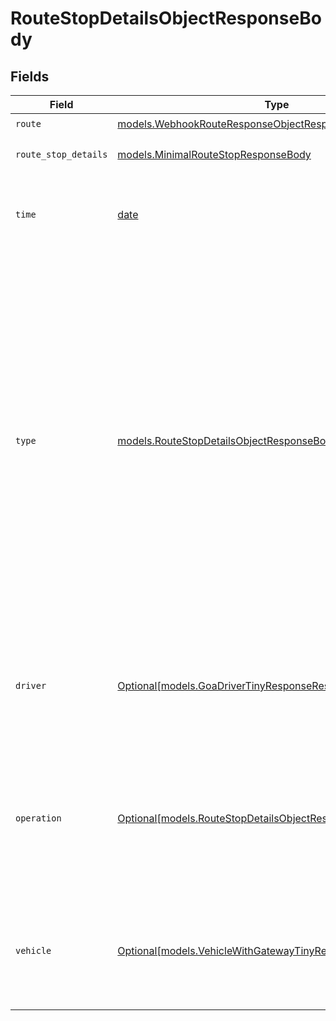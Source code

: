 # RouteStopDetailsObjectResponseBody


## Fields

| Field                                                                                                                                                                                                                                                                                       | Type                                                                                                                                                                                                                                                                                        | Required                                                                                                                                                                                                                                                                                    | Description                                                                                                                                                                                                                                                                                 | Example                                                                                                                                                                                                                                                                                     |
| ------------------------------------------------------------------------------------------------------------------------------------------------------------------------------------------------------------------------------------------------------------------------------------------- | ------------------------------------------------------------------------------------------------------------------------------------------------------------------------------------------------------------------------------------------------------------------------------------------- | ------------------------------------------------------------------------------------------------------------------------------------------------------------------------------------------------------------------------------------------------------------------------------------------- | ------------------------------------------------------------------------------------------------------------------------------------------------------------------------------------------------------------------------------------------------------------------------------------------- | ------------------------------------------------------------------------------------------------------------------------------------------------------------------------------------------------------------------------------------------------------------------------------------------- |
| `route`                                                                                                                                                                                                                                                                                     | [models.WebhookRouteResponseObjectResponseBody](../models/webhookrouteresponseobjectresponsebody.md)                                                                                                                                                                                        | :heavy_check_mark:                                                                                                                                                                                                                                                                          | N/A                                                                                                                                                                                                                                                                                         |                                                                                                                                                                                                                                                                                             |
| `route_stop_details`                                                                                                                                                                                                                                                                        | [models.MinimalRouteStopResponseBody](../models/minimalroutestopresponsebody.md)                                                                                                                                                                                                            | :heavy_check_mark:                                                                                                                                                                                                                                                                          | A single route stop for a route.                                                                                                                                                                                                                                                            |                                                                                                                                                                                                                                                                                             |
| `time`                                                                                                                                                                                                                                                                                      | [date](https://docs.python.org/3/library/datetime.html#date-objects)                                                                                                                                                                                                                        | :heavy_check_mark:                                                                                                                                                                                                                                                                          | The timestamp of the route in RFC 3339 format.                                                                                                                                                                                                                                              | 2020-01-27T07:06:25Z                                                                                                                                                                                                                                                                        |
| `type`                                                                                                                                                                                                                                                                                      | [models.RouteStopDetailsObjectResponseBodyType](../models/routestopdetailsobjectresponsebodytype.md)                                                                                                                                                                                        | :heavy_check_mark:                                                                                                                                                                                                                                                                          | The type of route update. The route tracking updates occur as a route is completed and stops transition from one state to another. Currently only Route Tracking updates are supported, but this will change in the future when additional types are added.  Valid values: `route tracking` | route tracking                                                                                                                                                                                                                                                                              |
| `driver`                                                                                                                                                                                                                                                                                    | [Optional[models.GoaDriverTinyResponseResponseBody]](../models/goadrivertinyresponseresponsebody.md)                                                                                                                                                                                        | :heavy_minus_sign:                                                                                                                                                                                                                                                                          | A minified driver object. This object is only returned if the route is assigned to the driver.                                                                                                                                                                                              |                                                                                                                                                                                                                                                                                             |
| `operation`                                                                                                                                                                                                                                                                                 | [Optional[models.RouteStopDetailsObjectResponseBodyOperation]](../models/routestopdetailsobjectresponsebodyoperation.md)                                                                                                                                                                    | :heavy_minus_sign:                                                                                                                                                                                                                                                                          | The operation that was performed as part of this route update.  Valid values: `stop arrived`, `stop departed`                                                                                                                                                                               | stop arrived                                                                                                                                                                                                                                                                                |
| `vehicle`                                                                                                                                                                                                                                                                                   | [Optional[models.VehicleWithGatewayTinyResponseResponseBody]](../models/vehiclewithgatewaytinyresponseresponsebody.md)                                                                                                                                                                      | :heavy_minus_sign:                                                                                                                                                                                                                                                                          |  A minified vehicle object. This object is only returned if the route is assigned to the vehicle.                                                                                                                                                                                           |                                                                                                                                                                                                                                                                                             |